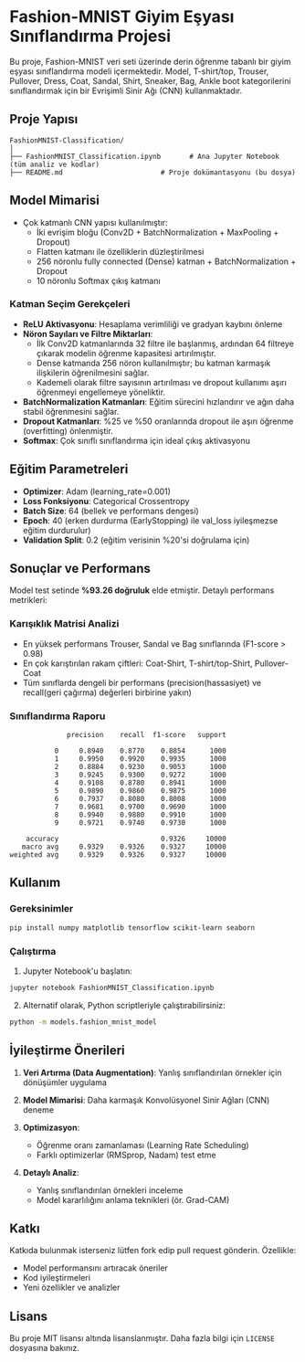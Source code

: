# Fashion-MNIST Giyim Eşyası Sınıflandırma Projesi

Bu proje, Fashion-MNIST veri seti üzerinde derin öğrenme tabanlı bir giyim eşyası sınıflandırma modeli içermektedir. Model, T-shirt/top, Trouser, Pullover, Dress, Coat, Sandal, Shirt, Sneaker, Bag, Ankle boot kategorilerini sınıflandırmak için bir Evrişimli Sinir Ağı (CNN) kullanmaktadır.

## Proje Yapısı

```
FashionMNIST-Classification/
│
├── FashionMNIST_Classification.ipynb       # Ana Jupyter Notebook (tüm analiz ve kodlar)
├── README.md                        # Proje dokümantasyonu (bu dosya)
```

## Model Mimarisi

- Çok katmanlı CNN yapısı kullanılmıştır:
  - İki evrişim bloğu (Conv2D + BatchNormalization + MaxPooling + Dropout)
  - Flatten katmanı ile özelliklerin düzleştirilmesi
  - 256 nöronlu fully connected (Dense) katman + BatchNormalization + Dropout
  - 10 nöronlu Softmax çıkış katmanı

### Katman Seçim Gerekçeleri

- **ReLU Aktivasyonu**: Hesaplama verimliliği ve gradyan kaybını önleme
- **Nöron Sayıları ve Filtre Miktarları**:
   - İlk Conv2D katmanlarında 32 filtre ile başlanmış, ardından 64 filtreye çıkarak modelin öğrenme kapasitesi artırılmıştır.
   - Dense katmanda 256 nöron kullanılmıştır; bu katman karmaşık ilişkilerin öğrenilmesini sağlar.
   - Kademeli olarak filtre sayısının artırılması ve dropout kullanımı aşırı öğrenmeyi engellemeye yöneliktir.
- **BatchNormalization Katmanları**: Eğitim sürecini hızlandırır ve ağın daha stabil öğrenmesini sağlar.
- **Dropout Katmanları**: %25 ve %50 oranlarında dropout ile aşırı öğrenme (overfitting) önlenmiştir.
- **Softmax**: Çok sınıflı sınıflandırma için ideal çıkış aktivasyonu

## Eğitim Parametreleri

- **Optimizer**: Adam (learning_rate=0.001)
- **Loss Fonksiyonu**: Categorical Crossentropy
- **Batch Size**: 64 (bellek ve performans dengesi)
- **Epoch**: 40 (erken durdurma (EarlyStopping) ile val_loss iyileşmezse eğitim durdurulur)
- **Validation Split**: 0.2 (eğitim verisinin %20'si doğrulama için)

## Sonuçlar ve Performans

Model test setinde **%93.26 doğruluk** elde etmiştir. Detaylı performans metrikleri:

### Karışıklık Matrisi Analizi

- En yüksek performans Trouser, Sandal ve Bag sınıflarında (F1-score > 0.98)
- En çok karıştırılan rakam çiftleri: Coat-Shirt, T-shirt/top-Shirt, Pullover-Coat
- Tüm sınıflarda dengeli bir performans (precision(hassasiyet) ve recall(geri çağırma) değerleri birbirine yakın)

### Sınıflandırma Raporu

```
              precision    recall  f1-score   support

           0     0.8940    0.8770    0.8854      1000
           1     0.9950    0.9920    0.9935      1000
           2     0.8884    0.9230    0.9053      1000
           3     0.9245    0.9300    0.9272      1000
           4     0.9108    0.8780    0.8941      1000
           5     0.9890    0.9860    0.9875      1000
           6     0.7937    0.8080    0.8008      1000
           7     0.9681    0.9700    0.9690      1000
           8     0.9940    0.9880    0.9910      1000
           9     0.9721    0.9740    0.9730      1000

    accuracy                         0.9326     10000
   macro avg     0.9329    0.9326    0.9327     10000
weighted avg     0.9329    0.9326    0.9327     10000
```

## Kullanım

### Gereksinimler

```bash
pip install numpy matplotlib tensorflow scikit-learn seaborn
```

### Çalıştırma

1. Jupyter Notebook'u başlatın:
```bash
jupyter notebook FashionMNIST_Classification.ipynb
```

2. Alternatif olarak, Python scriptleriyle çalıştırabilirsiniz:
```bash
python -m models.fashion_mnist_model
```

## İyileştirme Önerileri

1. **Veri Artırma (Data Augmentation)**: Yanlış sınıflandırılan örnekler için dönüşümler uygulama

2. **Model Mimarisi**: Daha karmaşık Konvolüsyonel Sinir Ağları (CNN) deneme

3. **Optimizasyon**:
   - Öğrenme oranı zamanlaması (Learning Rate Scheduling)
   - Farklı optimizerlar (RMSprop, Nadam) test etme

4. **Detaylı Analiz**:
   - Yanlış sınıflandırılan örnekleri inceleme
   - Model kararlılığını anlama teknikleri (ör. Grad-CAM)

## Katkı

Katkıda bulunmak isterseniz lütfen fork edip pull request gönderin. Özellikle:

- Model performansını artıracak öneriler
- Kod iyileştirmeleri
- Yeni özellikler ve analizler

## Lisans

Bu proje MIT lisansı altında lisanslanmıştır. Daha fazla bilgi için `LICENSE` dosyasına bakınız.
